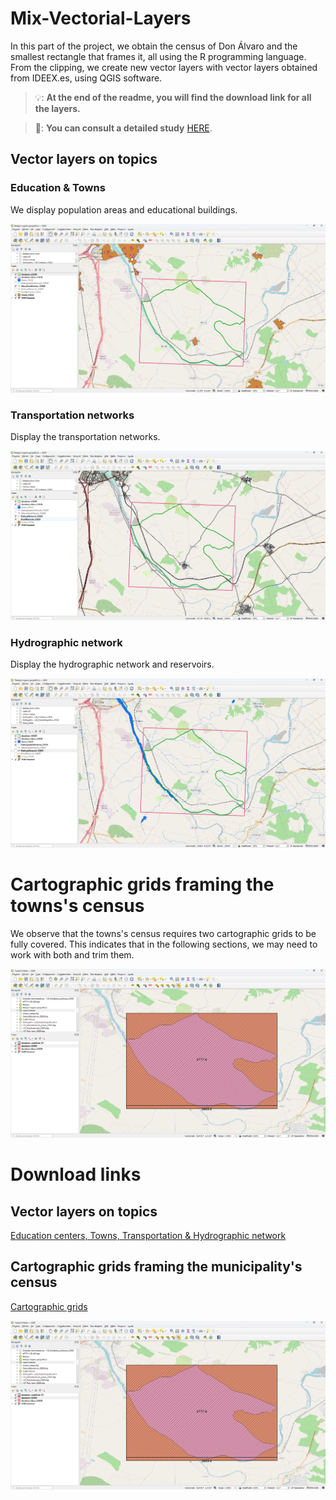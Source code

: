 # Mix-Vectorial-Layers
In this part of the project, we obtain the census of Don Álvaro and the smallest rectangle that frames it, all using the R programming language. From the clipping, we create new vector layers with vector layers obtained from IDEEX.es, using QGIS software.

> 💡: **At the end of the readme, you will find the download link for all the layers.**

> 📑: **You can consult a detailed study** [HERE](Obtain-Define-Geographic-Information.pdf).

## Vector layers on topics

### Education & Towns
We display population areas and educational buildings.

![](/img/Mix-Vectorial-Layers/EducationTowns.png)

### Transportation networks
Display the transportation networks.

![](/img/Mix-Vectorial-Layers/TransportationNetworks.png)

### Hydrographic network
Display the hydrographic network and reservoirs.

![](/img/Mix-Vectorial-Layers/HydrographicNetwork.png)

# Cartographic grids framing the towns's census
We observe that the towns's census requires two cartographic grids to be fully covered. This indicates that in the following sections, we may need to work with both and trim them.

![](/img/Mix-Vectorial-Layers/cutMTN25.png)



# Download links

## Vector layers on topics

[Education centers, Towns, Transportation & Hydrographic network](http://sitex.gobex.es/SITEX/centrodescargas/view/2)

## Cartographic grids framing the municipality's census

[Cartographic grids](http://sitex.gobex.es/SITEX/centrodescargas/view/2)

![](/img/Mix-Vectorial-Layers/cutMTN25.png)
